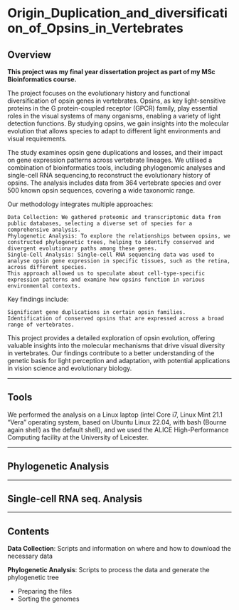 # Origin_Duplication_and_diversification_of_Opsins_in_Vertebrates

## Overview

**This project was my final year dissertation project as part of my MSc Bioinformatics course.**

The project focuses on the evolutionary history and functional diversification of opsin genes in vertebrates. 
Opsins, as key light-sensitive proteins in the G protein-coupled receptor (GPCR) family, play essential roles in the visual systems of many organisms, enabling a variety of light detection functions. 
By studying opsins, we gain insights into the molecular evolution that allows species to adapt to different light environments and visual requirements.

The study examines opsin gene duplications and losses, and their impact on gene expression patterns across vertebrate lineages.
We utilised a combination of bioinformatics tools, including phylogenomic analyses and single-cell RNA sequencing,to reconstruct the evolutionary history of opsins.
The analysis includes data from 364 vertebrate species and over 500 known opsin sequences, covering a wide taxonomic range.

Our methodology integrates multiple approaches:

    Data Collection: We gathered proteomic and transcriptomic data from public databases, selecting a diverse set of species for a comprehensive analysis.
    Phylogenetic Analysis: To explore the relationships between opsins, we constructed phylogenetic trees, helping to identify conserved and divergent evolutionary paths among these genes.
    Single-Cell Analysis: Single-cell RNA sequencing data was used to analyse opsin gene expression in specific tissues, such as the retina, across different species. 
    This approach allowed us to speculate about cell-type-specific expression patterns and examine how opsins function in various environmental contexts.

Key findings include:

    Significant gene duplications in certain opsin families.
    Identification of conserved opsins that are expressed across a broad range of vertebrates.

This project provides a detailed exploration of opsin evolution, offering valuable insights into the molecular mechanisms that drive visual diversity in vertebrates.
Our findings contribute to a better understanding of the genetic basis for light perception and adaptation, with potential applications in vision science and evolutionary biology.

---

## Tools

We performed the analysis on a Linux laptop (intel Core i7, Linux Mint 21.1 “Vera”
operating system, based on Ubuntu Linux 22.04, with bash (Bourne again shell) as the
default shell), and we used the ALICE High-Performance Computing facility at the
University of Leicester.

---

## Phylogenetic Analysis

---

## Single-cell RNA seq. Analysis

---

## Contents

**Data Collection**: Scripts and information on where and how to download the necessary data

**Phylogenetic Analysis**: Scripts to process the data and generate the phylogenetic tree

- Preparing the files
- Sorting the genomes
